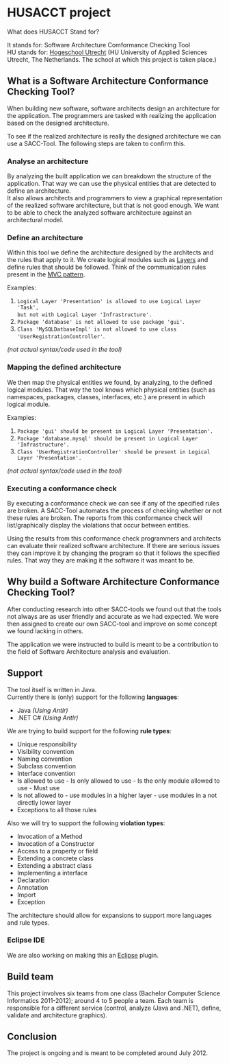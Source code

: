 # HUSACCT project

What does HUSACCT Stand for?

It stands for: Software Architecture Comformance Checking Tool  
HU stands for: [Hogeschool Utrecht](http://international.hu.nl/) (HU University of Applied Sciences Utrecht, The Netherlands. The school at which this project is taken place.)

## What is a Software Architecture Conformance Checking Tool?

When building new software, software architects design an architecture for the application. The programmers are tasked with realizing the application based on the designed architecture.

To see if the realized architecture is really the designed architecture we can use a SACC-Tool. The following steps are taken to confirm this.

### Analyse an architecture

By analyzing the built application we can breakdown the structure of the application. That way we can use the physical entities that are detected to define an architecture.  
It also allows architects and programmers to view a graphical representation of the realized software architecture, but that is not good enough. We want to be able to check the analyzed software architecture against an architectural model.

### Define an architecture

Within this tool we define the architecture designed by the architects and the rules that apply to it. We create logical modules such as [Layers](http://en.wikipedia.org/wiki/Common_layers_in_an_information_system_logical_architecture) and define rules that should be followed. Think of the communication rules present in the [MVC pattern](http://en.wikipedia.org/wiki/Model-view-controller).

Examples:

1. `Logical Layer 'Presentation' is allowed to use Logical Layer 'Task',`  
   `but not with Logical Layer 'Infrastructure'.`  
2. `Package 'database' is not allowed to use package 'gui'`.  
2. `Class 'MySQLDatbaseImpl' is not allowed to use class 'UserRegistrationController'`.  

_(not actual syntax/code used in the tool)_  

### Mapping the defined architecture

We then map the physical entities we found, by analyzing, to the defined logical modules. That way the tool knows which physical entities (such as namespaces, packages, classes, interfaces, etc.) are present in which logical module.

Examples:

1. `Package 'gui' should be present in Logical Layer 'Presentation'.`
2. `Package 'database.mysql' should be present in Logical Layer 'Infrastructure'.`
2. `Class 'UserRegistrationController' should be present in Logical Layer 'Presentation'.`

_(not actual syntax/code used in the tool)_  

### Executing a conformance check

By executing a conformance check we can see if any of the specified rules are broken. A SACC-Tool automates the process of checking whether or not these rules are broken. The reports from this conformance check will list/graphically display the violations that occur between entities.

Using the results from this conformance check programmers and architects can evaluate their realized software architecture. If there are serious issues they can improve it by changing the program so that it follows the specified rules. That way they are making it the software it was meant to be.

## Why build a Software Architecture Conformance Checking Tool?

After conducting research into other SACC-tools we found out that the tools not always are as user friendly and accurate as we had expected. We were then assigned to create our own SACC-tool and improve on some concept we found lacking in others. 

The application we were instructed to build is meant to be a contribution to the field of Software Architecture analysis and evaluation.

## Support

The tool itself is written in Java.  
Currently there is (only) support for the following **languages**:

- Java _(Using Antlr)_
- .NET C# _(Using Antlr)_

We are trying to build support for the following **rule types**:

- Unique responsibility
- Visibility convention
- Naming convention
- Subclass convention
- Interface convention
- Is allowed to use
					- Is only allowed to use
					- Is the only module allowed to use
					- Must use
- Is not allowed to
					- use modules in a higher layer
					- use modules in a not directly lower layer
- Exceptions to all those rules

Also we will try to support the following **violation types**:

- Invocation of a Method
- Invocation of a Constructor
- Access to a property or field
- Extending a concrete class
- Extending a abstract class
- Implementing a interface
- Declaration
- Annotation
- Import
- Exception


The architecture should allow for expansions to support more languages and rule types.

### Eclipse IDE

We are also working on making this an [Eclipse](http://www.eclipse.org/) plugin.

## Build team

This project involves six teams from one class (Bachelor Computer Science Informatics 2011-2012); around 4 to 5 people a team. Each team is responsible for a different service (control, analyze (Java and .NET), define, validate and architecture graphics).

## Conclusion

The project is ongoing and is meant to be completed around July 2012.